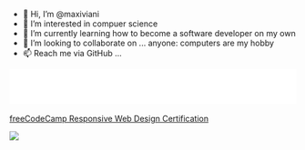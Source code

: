 - 👋 Hi, I’m @maxiviani
- 👀 I’m interested in compuer science
- 🌱 I’m currently learning how to become a software developer on my own 
- 💞️ I’m looking to collaborate on ... anyone: computers are my hobby
- 📫 Reach me via GitHub ...

![](./fcc_primary_large.png)

[freeCodeCamp Responsive Web Design Certification](https://www.freecodecamp.org/italian/certification/maxiviani/responsive-web-design)


![](https://komarev.com/ghpvc/?username=maxiviani&style=flat-square&color=brightgreen)
<!---
maxiviani/maxiviani is a ✨ special ✨ repository because its `README.md` (this file) appears on your GitHub profile.
You can click the Preview link to take a look at your changes.
--->
